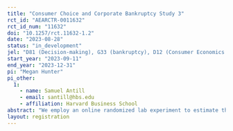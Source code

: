 ```yaml
---
title: "Consumer Choice and Corporate Bankruptcy Study 3"
rct_id: "AEARCTR-0011632"
rct_id_num: "11632"
doi: "10.1257/rct.11632-1.2"
date: "2023-08-28"
status: "in_development"
jel: "D81 (Decision-making), G33 (bankruptcy), D12 (Consumer Economics: Empirical Analysis)"
start_year: "2023-09-11"
end_year: "2023-12-31"
pi: "Megan Hunter"
pi_other:
  1:
    - name: Samuel Antill
    - email: santill@hbs.edu
    - affiliation: Harvard Business School
abstract: "We employ an online randomized lab experiment to estimate the impact of a company's bankruptcy status on consumer demand for that company's products and services. We identify each participant's hypothetical willingness to pay for a product of a firm. We measure how that willingness to pay changes when we exogenously vary information about the firm's bankruptcy status."
layout: registration
---
```


